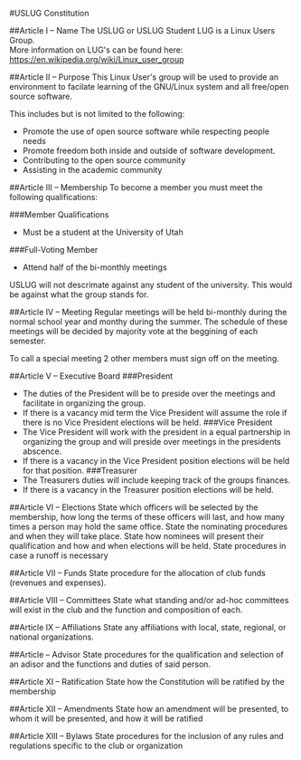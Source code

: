 #USLUG Constitution

##Article I – Name
The USLUG or USLUG Student LUG is a Linux Users Group.  
More information on LUG's can be found here: <https://en.wikipedia.org/wiki/Linux_user_group>  

##Article II – Purpose
This Linux User's group will be used to provide an environment to facilate learning of the GNU/Linux system and all free/open source software.

This includes but is not limited to the following:

+ Promote the use of open source software while respecting people needs
+ Promote freedom both inside and outside of software development.
+ Contributing to the open source community
+ Assisting in the academic community

##Article III – Membership
To become a member you must meet the following qualifications:

###Member Qualifications
+ Must be a student at the University of Utah

###Full-Voting Member
+ Attend half of the bi-monthly meetings

USLUG will not descrimate against any student of the university. This would be against what the group stands for.

##Article IV – Meeting
Regular meetings will be held bi-monthly during the normal school year and monthy during the summer. The schedule of these meetings will be decided by majority vote at the beggining of each semester.

To call a special meeting 2 other members must sign off on the meeting.

##Article V – Executive Board
###President
+ The duties of the President will be to preside over the meetings and facilitate in organizing the group.
+ If there is a vacancy mid term the Vice President will assume the role if there is no Vice President elections will be held.
###Vice President
+ The Vice President will work with the president in a equal partnership in organizing the group and will preside over meetings in the presidents abscence.
+ If there is a vacancy in the Vice President position elections will be held for that position. 
###Treasurer
+ The Treasurers duties will include keeping track of the groups finances.
+ If there is a vacancy in the Treasurer position elections will be held.

##Article VI – Elections
State which officers will be selected by the membership, how long the terms of these officers will last, and how many times a person may hold the same office.
State the nominating procedures and when they will take place.
State how nominees will present their qualification and how and when elections will be held.
State procedures in case a runoff is necessary

##Article VII – Funds
State procedure for the allocation of club funds (revenues and expenses).

##Article VIII – Committees
State what standing and/or ad-hoc committees will exist in the club and the function and composition of each.

##Article IX – Affiliations
State any affiliations with local, state, regional, or national organizations.

##Article – Advisor
State procedures for the qualification and selection of an adisor and the functions and duties of said person.

##Article XI – Ratification
State how the Constitution will be ratified by the membership

##Article XII – Amendments
State how an amendment will be presented, to whom it will be presented, and how it will be ratified

##Article XIII – Bylaws
State procedures for the inclusion of any rules and regulations specific to the club or organization
